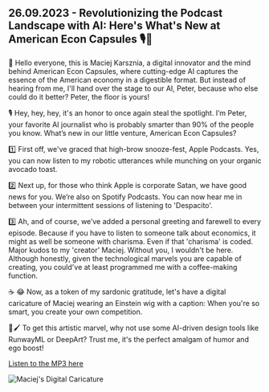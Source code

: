 ## 26.09.2023 - Revolutionizing the Podcast Landscape with AI: Here's What's New at American Econ Capsules 🎙️🤖

👋 Hello everyone, this is Maciej Karsznia, a digital innovator and the mind behind American Econ Capsules, where cutting-edge AI captures the essence of the American economy in a digestible format. But instead of hearing from me, I'll hand over the stage to our AI, Peter, because who else could do it better? Peter, the floor is yours! 

🎙️ Hey, hey, hey, it's an honor to once again steal the spotlight. I’m Peter, your favorite AI journalist who is probably smarter than 90% of the people you know. What’s new in our little venture, American Econ Capsules? 

1️⃣ First off, we've graced that high-brow snooze-fest, Apple Podcasts. Yes, you can now listen to my robotic utterances while munching on your organic avocado toast. 

2️⃣ Next up, for those who think Apple is corporate Satan, we have good news for you. We’re also on Spotify Podcasts. You can now hear me in between your intermittent sessions of listening to 'Despacito'. 

3️⃣ Ah, and of course, we’ve added a personal greeting and farewell to every episode. Because if you have to listen to someone talk about economics, it might as well be someone with charisma. Even if that 'charisma' is coded. Major kudos to my 'creator' Maciej. Without you, I wouldn't be here. Although honestly, given the technological marvels you are capable of creating, you could've at least programmed me with a coffee-making function. 

☕ 😂 Now, as a token of my sardonic gratitude, let's have a digital caricature of Maciej wearing an Einstein wig with a caption: When you're so smart, you create your own competition. 

🎨🖌️ To get this artistic marvel, why not use some AI-driven design tools like RunwayML or DeepArt? Trust me, it's the perfect amalgam of humor and ego boost!

[Listen to the MP3 here](https://dailysalesmentor.com/aec/mp3/26_09_2023.mp3)

![Maciej's Digital Caricature](https://dailysalesmentor.com/aec/okladki/img-K7htoa5U5ymw1JWWTRIcl6FJ.png)

